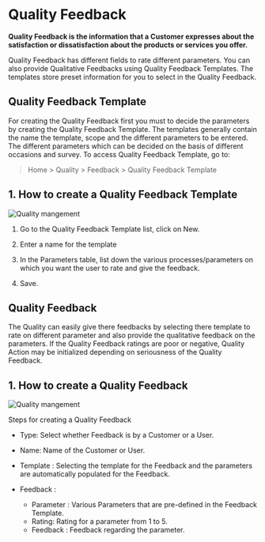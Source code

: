 <!-- add-breadcrumbs -->
# Quality Feedback

**Quality Feedback is the information that a Customer expresses about the satisfaction or dissatisfaction about the products or services you offer.**

Quality Feedback has different fields to rate different parameters. You can also provide Qualitative Feedbacks using Quality Feedback Templates. The templates store preset information for you to select in the Quality Feedback.

## Quality Feedback Template

 For creating the Quality Feedback first you must to decide the parameters by creating the Quality Feedback Template. The templates generally contain the name the template, scope and the different parameters to be entered. The different parameters which can be decided on the basis of different occasions and survey.
To access Quality Feedback Template, go to:
> Home > Quality > Feedback > Quality Feedback Template
## 1. How to create a Quality Feedback Template

 <img class="screenshot" alt="Quality mangement" src="{{docs_base_url}}/assets/img/quality-management/template.gif">

1. Go to the Quality Feedback Template list, click on New.

1. Enter a name for the template

1. In the Parameters table, list down the various processes/parameters on which you want the user to rate and give the feedback.
1. Save.

## Quality Feedback

 The Quality can easily give there feedbacks by selecting there template to rate on different parameter and also provide the qualitative feedback on the parameters.
If the Quality Feedback ratings are poor or negative, Quality Action may be initialized depending on seriousness of the Quality Feedback.

## 1. How to create a Quality Feedback

 <img class="screenshot" alt="Quality mangement" src="{{docs_base_url}}/assets/img/quality-management/feedback.gif">

 Steps for creating a Quality Feedback

 * Type: Select whether Feedback is by a Customer or a User.

 * Name: Name of the Customer or User.

 * Template : Selecting the template for the Feedback and the parameters are automatically populated for the Feedback.

 * Feedback :

    - Parameter : Various Parameters that are pre-defined in the Feedback Template.
    - Rating: Rating for a parameter from 1 to 5.
    - Feedback : Feedback regarding the parameter.
